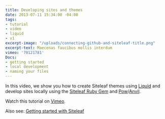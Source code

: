 ```yaml
---
title: Developing sites and themes
date: 2013-07-11 15:34:00 -04:00
tags:
- tutorial
- video
- liquid
- v1
excerpt-image: "/uploads/connecting-github-and-siteleaf-title.png"
excerpt-text: Maecenas faucibus mollis interdum
vimeo: '70121781'
Docs:
- getting started
- local development
- naming your files
---
```


In this video, we show you how to create Siteleaf themes using [Liquid](https://github.com/siteleaf/siteleaf-themes) and develop sites locally using the [Siteleaf Ruby Gem](https://github.com/siteleaf/siteleaf-gem) and [Pow](http://pow.cx)/[Anvil](http://anvilformac.com).

Watch this tutorial on [Vimeo](http://vimeo.com/70121781).

Also see: [Getting started with Siteleaf](/blog/getting-started)
